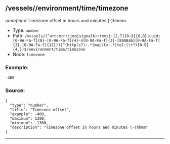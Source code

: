 ## /vessels/<RegExp>/environment/time/timezone

*undefined*
Timezone offset in hours and minutes (-)hhmm

* Type: `number`
* Path: `/vessels/(^urn:mrn:(imo|signalk):(mmsi:[2-7][0-9]{8,8}|uuid:[0-9A-Fa-f]{8}-[0-9A-Fa-f]{4}-4[0-9A-Fa-f]{3}-[89ABab][0-9A-Fa-f]{3}-[0-9A-Fa-f]{12}))|^(http(s?):.*|mailto:.*|tel:(\+?)[0-9]{4,})$/environment/time/timezone`
* Node: `timezone`

### Example:
```
-400
```

### Source:
```
{
  "type": "number",
  "title": "Timezone offset",
  "example": -400,
  "maximum": 1300,
  "minimum": -1300,
  "description": "Timezone offset in hours and minutes (-)hhmm"
}
```

---
